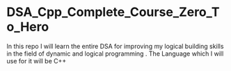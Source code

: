 # DSA_Cpp_Complete_Course_Zero_To_Hero
In this repo I will learn the entire DSA for improving my logical building skills in the field of dynamic and logical programming . The Language which I will use for it will be C++
